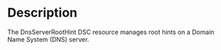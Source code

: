 # Description

The DnsServerRootHint DSC resource manages root hints on a Domain Name System (DNS) server.
